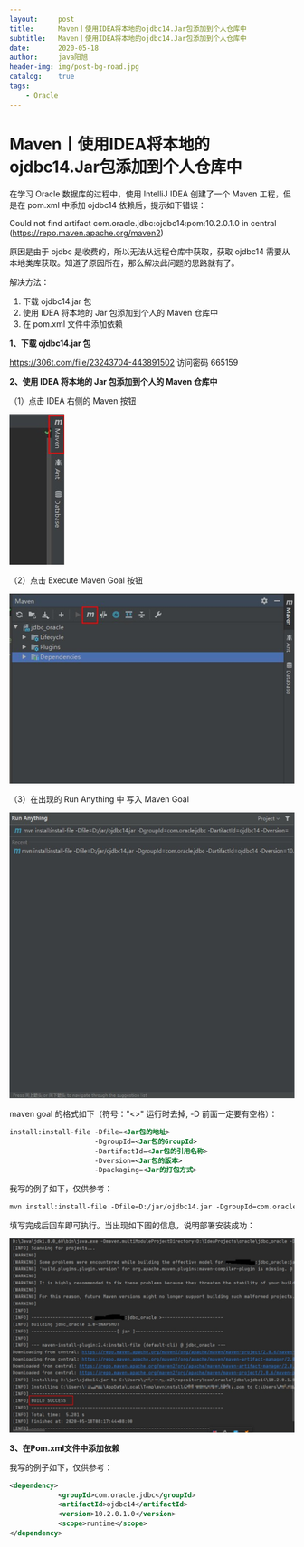 ```yaml
---
layout:     post
title:      Maven丨使用IDEA将本地的ojdbc14.Jar包添加到个人仓库中
subtitle:   Maven丨使用IDEA将本地的ojdbc14.Jar包添加到个人仓库中
date:       2020-05-18
author:     java阳旭
header-img: img/post-bg-road.jpg
catalog:    true
tags:
    - Oracle
---
```

# Maven丨使用IDEA将本地的ojdbc14.Jar包添加到个人仓库中

在学习 Oracle 数据库的过程中，使用 IntelliJ IDEA 创建了一个 Maven 工程，但是在 pom.xml 中添加 ojdbc14 依赖后，提示如下错误：

Could not find artifact com.oracle.jdbc:ojdbc14:pom:10.2.0.1.0 in central (https://repo.maven.apache.org/maven2)

原因是由于 ojdbc 是收费的，所以无法从远程仓库中获取，获取 ojdbc14 需要从本地类库获取。知道了原因所在，那么解决此问题的思路就有了。

解决方法：

1. 下载 ojdbc14.jar 包
2. 使用 IDEA 将本地的 Jar 包添加到个人的 Maven 仓库中
3. 在 pom.xml 文件中添加依赖

**1、下载 ojdbc14.jar 包**

https://306t.com/file/23243704-443891502
访问密码 665159

**2、使用 IDEA 将本地的 Jar 包添加到个人的 Maven 仓库中**

（1）点击 IDEA 右侧的 Maven 按钮

![Snipaste_2020-05-18_08-55-04](/img-post/2020-05-18-oracle-special-01/Snipaste_2020-05-18_08-55-04.jpg)

（2）点击 Execute Maven Goal 按钮

![Snipaste_2020-05-18_08-57-42](/img-post/2020-05-18-oracle-special-01/Snipaste_2020-05-18_08-57-42.jpg)

（3）在出现的 Run Anything 中 写入 Maven Goal

![Snipaste_2020-05-18_09-01-15](/img-post/2020-05-18-oracle-special-01/Snipaste_2020-05-18_09-01-15.jpg)

maven goal 的格式如下（符号："<>" 运行时去掉, -D 前面一定要有空格）：

```xml
install:install-file -Dfile=<Jar包的地址> 
                     -DgroupId=<Jar包的GroupId> 
                     -DartifactId=<Jar包的引用名称> 
                     -Dversion=<Jar包的版本> 
                     -Dpackaging=<Jar的打包方式>
```

我写的例子如下，仅供参考：

```xml
mvn install:install-file -Dfile=D:/jar/ojdbc14.jar -DgroupId=com.oracle.jdbc -DartifactId=ojdbc14 -Dversion=10.2.0.1.0 -Dpackaging=jar
```

填写完成后回车即可执行。当出现如下图的信息，说明部署安装成功：

![Snipaste_2020-05-18_09-04-37](/img-post/2020-05-18-oracle-special-01/Snipaste_2020-05-18_09-04-37.jpg)

**3、在Pom.xml文件中添加依赖**

我写的例子如下，仅供参考：

```xml
<dependency>
            <groupId>com.oracle.jdbc</groupId>
            <artifactId>ojdbc14</artifactId>
            <version>10.2.0.1.0</version>
            <scope>runtime</scope>
</dependency>
```

